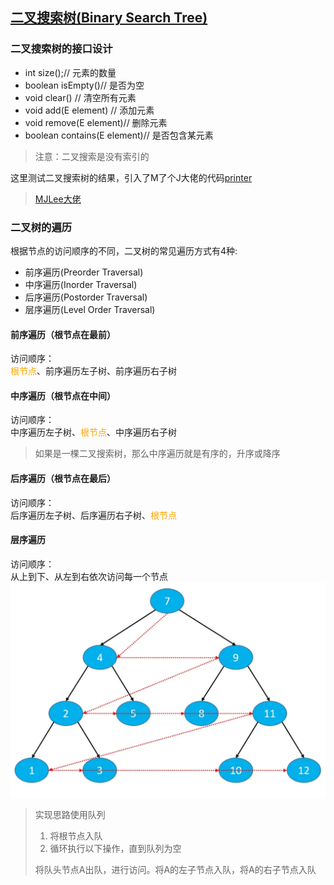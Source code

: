 ## [二叉搜索树(Binary Search Tree)](./main/java/com/mysite/binarysearchtree/BinarySearchTree.java)
### 二叉搜索树的接口设计

<ul>
<li>int size();// 元素的数量</li>
<li>boolean isEmpty()// 是否为空</li>
<li>void clear() // 清空所有元素</li>
<li>void add(E element) // 添加元素</li>
<li>void remove(E element)// 删除元素</li>
<li>boolean contains(E element)// 是否包含某元素</li>
</ul>

> 注意：二叉搜索是没有索引的

这里测试二叉搜索树的结果，引入了M了个J大佬的代码[printer](./main/java/com/mysite/printer)

> <a href="httpse://github.com/CoderMJLee/BinaryTrees">MJLee大佬</a>

### 二叉树的遍历
根据节点的访问顺序的不同，二叉树的常见遍历方式有4种:
<ul>
<li>前序遍历(Preorder Traversal)</li>
<li>中序遍历(Inorder Traversal)</li>
<li>后序遍历(Postorder Traversal)</li>
<li>层序遍历(Level Order Traversal)</li>
</ul>

#### 前序遍历（根节点在最前）
访问顺序：<br>
<span style="color:orange">根节点</span>、前序遍历左子树、前序遍历右子树

#### 中序遍历（根节点在中间）
访问顺序：<br>
中序遍历左子树、<span style="color:orange">根节点</span>、中序遍历右子树
> 如果是一棵二叉搜索树，那么中序遍历就是有序的，升序或降序

#### 后序遍历（根节点在最后）
访问顺序：<br>
后序遍历左子树、后序遍历右子树、<span style="color:orange">根节点</span>

#### 层序遍历
访问顺序：<br>
从上到下、从左到右依次访问每一个节点
![](../img/level_order_travelsal.png)
> 实现思路使用队列
> 1. 将根节点入队
> 2. 循环执行以下操作，直到队列为空
> 
> 将队头节点A出队，进行访问。将A的左子节点入队，将A的右子节点入队
> 
